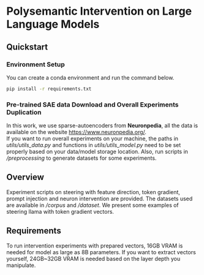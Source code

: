 # Polysemantic Intervention on Large Language Models
## Quickstart
### Environment Setup
You can create a conda environment and run the command below.
```bash
pip install -r requirements.txt
```

### Pre-trained SAE data Download and Overall Experiments Duplication
In this work, we use sparse-autoencoders from **Neuronpedia**, all the data is available on the website <https://www.neuronpedia.org/>.\
If you want to run overall experiments on your machine, the paths in *utils/utils_data.py* and functions in *utils/utils_model.py* need to be set properly based on your data/model storage location. Also, run scripts in */preprocessing* to generate datasets for some experiments.

## Overview
Experiment scripts on steering with feature direction, token gradient, prompt injection and neuron intervention are provided. The datasets used are available in */corpus* and */dataset*. We present some examples of steering llama with token gradient vectors.

## Requirements
To run intervention experiments with prepared vectors, 16GB VRAM is needed for model as large as 8B parameters. If you want to extract vectors yourself, 24GB~32GB VRAM is needed based on the layer depth you manipulate.
